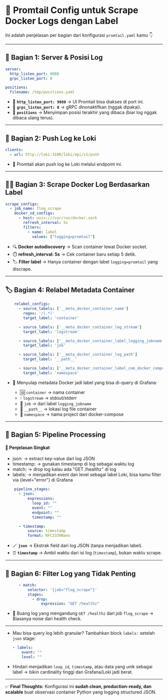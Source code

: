 # 🐾 Promtail Config untuk Scrape Docker Logs dengan Label

Ini adalah penjelasan per bagian dari konfigurasi `promtail.yaml` kamu 👇

---

## 🧩 Bagian 1: Server & Posisi Log

```yaml
server:
  http_listen_port: 9080
  grpc_listen_port: 0

positions:
  filename: /tmp/positions.yaml
````

* 🔌 **`http_listen_port: 9080`** → UI Promtail bisa diakses di port ini.
* 🚫 **`grpc_listen_port: 0`** → gRPC dinonaktifkan (nggak dipakai).
* 📍 **`positions`** → Menyimpan posisi terakhir yang dibaca (biar log nggak dibaca ulang terus).

---

## 📡 Bagian 2: Push Log ke Loki

```yaml
clients:
  - url: http://loki:3100/loki/api/v1/push
```

* 🚀 Promtail akan push log ke Loki melalui endpoint ini.

---

## 🕵️‍♂️ Bagian 3: Scrape Docker Log Berdasarkan Label

```yaml
scrape_configs:
  - job_name: flog_scrape
    docker_sd_configs:
      - host: unix:///var/run/docker.sock
        refresh_interval: 5s
        filters:
          - name: label
            values: ["logging=promtail"]
```

* 🔍 **Docker autodiscovery** → Scan container lewat Docker socket.
* ⏱️ **refresh\_interval: 5s** → Cek container baru setiap 5 detik.
* 🏷️ **Filter label** → Hanya container dengan label `logging=promtail` yang discrape.

---

## 🏷️ Bagian 4: Relabel Metadata Container

```yaml
    relabel_configs:
      - source_labels: ['__meta_docker_container_name']
        regex: '/(.*)'
        target_label: 'container'

      - source_labels: ['__meta_docker_container_log_stream']
        target_label: 'logstream'

      - source_labels: ['__meta_docker_container_label_logging_jobname']
        target_label: 'job'

      - source_labels: ['__meta_docker_container_log_path']
        target_label: '__path__'

      - source_labels: ['__meta_docker_container_label_com_docker_compose_project']
        target_label: 'namespace'
```

* 🧠 Menyulap metadata Docker jadi label yang bisa di-query di Grafana:

  * 🆔 `container` → nama container
  * 💧 `logstream` → stdout/stderr
  * 🔨 `job` → dari label `logging_jobname`
  * 📁 `__path__` → lokasi log file container
  * 🧱 `namespace` → nama project dari docker-compose

---

## 🔬 Bagian 5: Pipeline Processing

#### 📌 Penjelasan Singkat

- json: → extract key-value dari log JSON
- timestamp: → gunakan timestamp di log sebagai waktu log
- match: → drop log kalau ada "GET /healthz" di log
- labels: → menjadikan event dan level sebagai label Loki, bisa kamu filter via {level="error"} di Grafana

```yaml
    pipeline_stages:
      - json:
          expressions:
            loop_id: ""
            event: ""
            endpoint: ""
            timestamp: ""

      - timestamp:
          source: timestamp
          format: RFC3339Nano
```

* 🪄 **`json`** → Ekstrak field dari log JSON (tanpa menjadikan label).
* ⏰ **`timestamp`** → Ambil waktu dari isi log (`timestamp`), bukan waktu scrape.

---

## 🧹 Bagian 6: Filter Log yang Tidak Penting

```yaml
      - match:
          selector: '{job="flog_scrape"}'
          stages:
            - drop:
                expression: "GET /healthz"
```

* 🧽 Buang log yang mengandung `GET /healthz` dari job `flog_scrape` → Biasanya noise dari health check.

---


* Mau bisa query log lebih granular? Tambahkan block `labels:` setelah `json` stage:

  ```yaml
  - labels:
      event: ""
      level: ""
  ```
* Hindari menjadikan `loop_id`, `timestamp`, atau data yang unik sebagai label → bikin cardinality tinggi dan Grafana/Loki jadi berat.


---

✅ **Final Thoughts:**
Konfigurasi ini **sudah clean, production-ready, dan scalable** buat observasi container Python yang logging structured JSON.
